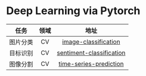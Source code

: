 # Deep Learning via Pytorch

|   任务   | 领域 |                                     地址                                      |
| :------: | :--: | :---------------------------------------------------------------------------: |
| 图片分类 |  CV  |     [image-classification](https://github.com/luokn/image-classification)     |
| 目标识别 |  CV  | [sentiment-classification](https://github.com/luokn/sentiment-classification) |
| 图像分割 |  CV  |   [time-series-prediction](https://github.com/luokn/time-series-prediction)   |
